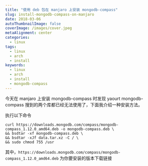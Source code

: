 ```yaml
---
title: "使用 deb 包在 manjaro 上安装 mongodb-compass"
slug: install-mongodb-compass-on-manjaro
date: 2018-03-06
autoThumbnailImage: false
coverImage: /images/cover.jpeg
metaAlignment: center
categories:
  - linux
tags:
  - linux
  - arch
  - install
keywords:
  - linux
  - arch
  - install
  - mongodb-compass
---
```


今天在 manjaro 上安装 mongodb-compass 时发现 yaourt mongodb-compass 搜到的两个库都已经无法使用了，下面我介绍一种安装方法。

<!--more-->

执行以下命令

```shell
curl https://downloads.mongodb.com/compass/mongodb-compass_1.12.0_amd64.deb -o mongodb-compass.deb \
&& bsdtar -xf mongodb-compass.deb \
&& bsdtar -xJf data.tar.xz -C / \
&& sudo chmod 755 /usr
```

其中，`https://downloads.mongodb.com/compass/mongodb-compass_1.12.0_amd64.deb` 为你要安装的版本下载链接
